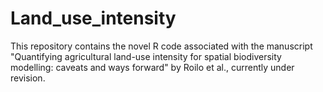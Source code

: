 # Land_use_intensity
This repository contains the novel R code associated with the manuscript "Quantifying agricultural land-use intensity for spatial biodiversity modelling: caveats and ways forward" by Roilo et al., currently under revision.

